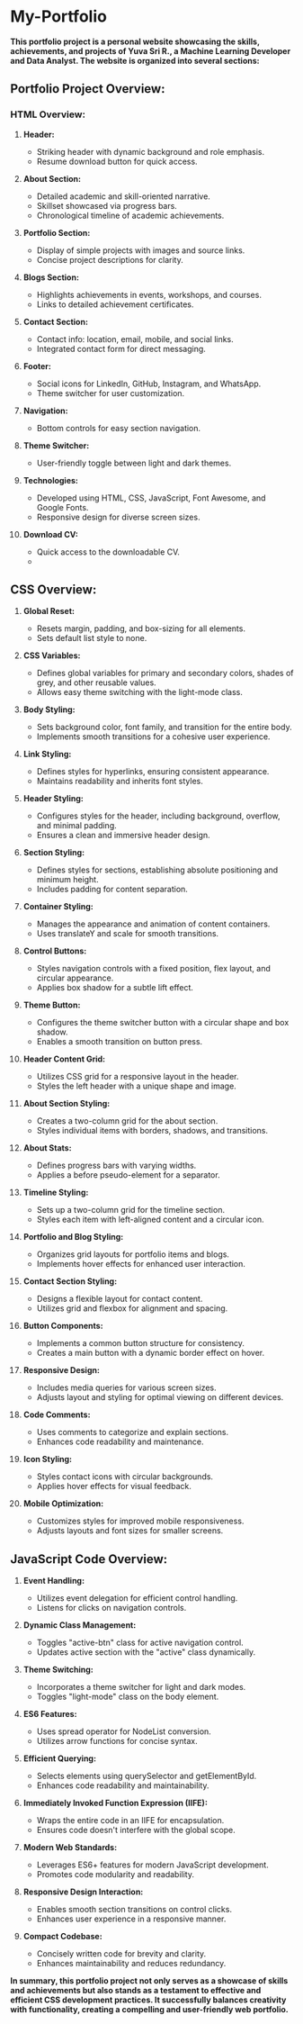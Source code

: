 # My-Portfolio

**This portfolio project is a personal website showcasing the skills, achievements, and projects of Yuva Sri R., a Machine Learning Developer and Data Analyst. The website is organized into several sections:**

## **Portfolio Project Overview:**
### **HTML Overview:**
1. **Header:**
   - Striking header with dynamic background and role emphasis.
   - Resume download button for quick access.

2. **About Section:**
   - Detailed academic and skill-oriented narrative.
   - Skillset showcased via progress bars.
   - Chronological timeline of academic achievements.

3. **Portfolio Section:**
   - Display of simple projects with images and source links.
   - Concise project descriptions for clarity.

4. **Blogs Section:**
   - Highlights achievements in events, workshops, and courses.
   - Links to detailed achievement certificates.

5. **Contact Section:**
   - Contact info: location, email, mobile, and social links.
   - Integrated contact form for direct messaging.

6. **Footer:**
   - Social icons for LinkedIn, GitHub, Instagram, and WhatsApp.
   - Theme switcher for user customization.

7. **Navigation:**
   - Bottom controls for easy section navigation.

8. **Theme Switcher:**
   - User-friendly toggle between light and dark themes.

9. **Technologies:**
   - Developed using HTML, CSS, JavaScript, Font Awesome, and Google Fonts.
   - Responsive design for diverse screen sizes.

10. **Download CV:**
    - Quick access to the downloadable CV.
    - 
## **CSS Overview:**

1. **Global Reset:**
   - Resets margin, padding, and box-sizing for all elements.
   - Sets default list style to none.

2. **CSS Variables:**
   - Defines global variables for primary and secondary colors, shades of grey, and other reusable values.
   - Allows easy theme switching with the light-mode class.

3. **Body Styling:**
   - Sets background color, font family, and transition for the entire body.
   - Implements smooth transitions for a cohesive user experience.

4. **Link Styling:**
   - Defines styles for hyperlinks, ensuring consistent appearance.
   - Maintains readability and inherits font styles.

5. **Header Styling:**
   - Configures styles for the header, including background, overflow, and minimal padding.
   - Ensures a clean and immersive header design.

6. **Section Styling:**
   - Defines styles for sections, establishing absolute positioning and minimum height.
   - Includes padding for content separation.

7. **Container Styling:**
   - Manages the appearance and animation of content containers.
   - Uses translateY and scale for smooth transitions.

8. **Control Buttons:**
   - Styles navigation controls with a fixed position, flex layout, and circular appearance.
   - Applies box shadow for a subtle lift effect.

9. **Theme Button:**
   - Configures the theme switcher button with a circular shape and box shadow.
   - Enables a smooth transition on button press.

10. **Header Content Grid:**
    - Utilizes CSS grid for a responsive layout in the header.
    - Styles the left header with a unique shape and image.

11. **About Section Styling:**
    - Creates a two-column grid for the about section.
    - Styles individual items with borders, shadows, and transitions.

12. **About Stats:**
    - Defines progress bars with varying widths.
    - Applies a before pseudo-element for a separator.

13. **Timeline Styling:**
    - Sets up a two-column grid for the timeline section.
    - Styles each item with left-aligned content and a circular icon.

14. **Portfolio and Blog Styling:**
    - Organizes grid layouts for portfolio items and blogs.
    - Implements hover effects for enhanced user interaction.

15. **Contact Section Styling:**
    - Designs a flexible layout for contact content.
    - Utilizes grid and flexbox for alignment and spacing.

16. **Button Components:**
    - Implements a common button structure for consistency.
    - Creates a main button with a dynamic border effect on hover.

17. **Responsive Design:**
    - Includes media queries for various screen sizes.
    - Adjusts layout and styling for optimal viewing on different devices.

18. **Code Comments:**
    - Uses comments to categorize and explain sections.
    - Enhances code readability and maintenance.

19. **Icon Styling:**
    - Styles contact icons with circular backgrounds.
    - Applies hover effects for visual feedback.

20. **Mobile Optimization:**
    - Customizes styles for improved mobile responsiveness.
    - Adjusts layouts and font sizes for smaller screens.

## **JavaScript Code Overview:**

1. **Event Handling:**
   - Utilizes event delegation for efficient control handling.
   - Listens for clicks on navigation controls.

2. **Dynamic Class Management:**
   - Toggles "active-btn" class for active navigation control.
   - Updates active section with the "active" class dynamically.

3. **Theme Switching:**
   - Incorporates a theme switcher for light and dark modes.
   - Toggles "light-mode" class on the body element.

4. **ES6 Features:**
   - Uses spread operator for NodeList conversion.
   - Utilizes arrow functions for concise syntax.

5. **Efficient Querying:**
   - Selects elements using querySelector and getElementById.
   - Enhances code readability and maintainability.

6. **Immediately Invoked Function Expression (IIFE):**
   - Wraps the entire code in an IIFE for encapsulation.
   - Ensures code doesn't interfere with the global scope.

7. **Modern Web Standards:**
   - Leverages ES6+ features for modern JavaScript development.
   - Promotes code modularity and readability.

8. **Responsive Design Interaction:**
   - Enables smooth section transitions on control clicks.
   - Enhances user experience in a responsive manner.

9. **Compact Codebase:**
   - Concisely written code for brevity and clarity.
   - Enhances maintainability and reduces redundancy.
  
     
**In summary, this portfolio project not only serves as a showcase of skills and achievements but also stands as a testament to effective and efficient CSS development practices. It successfully balances creativity with functionality, creating a compelling and user-friendly web portfolio.**
